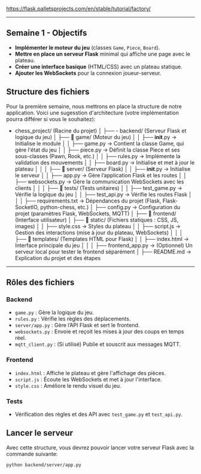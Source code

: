 https://flask.palletsprojects.com/en/stable/tutorial/factory/

---

## Semaine 1 - Objectifs

- **Implémenter le moteur du jeu** (classes `Game`, `Piece`, `Board`).  
- **Mettre en place un serveur Flask** minimal qui affiche une page avec le plateau.  
- **Créer une interface basique** (HTML/CSS) avec un plateau statique.  
- **Ajouter les WebSockets** pour la connexion joueur-serveur.  

## Structure des fichiers

Pour la première semaine, nous mettrons en place la structure de notre application. Voici une sugesstion d'architecture (votre implémentation pourra différer si vous le souhaitez):

-  chess_project/ (Racine du projet)
│
├── - backend/ (Serveur Flask et logique du jeu)
│ ├── 📂 game/ (Moteur du jeu)
│ │ ├── __init__.py → Initialise le module
│ │ ├── game.py → Contient la classe Game, qui gère l'état du jeu
│ │ ├── piece.py → Définit la classe Piece et ses sous-classes (Pawn, Rook, etc.)
│ │ ├── rules.py → Implémente la validation des mouvements
│ │ ├── board.py → Initialise et met à jour le plateau
│ │
│ ├── 📂 server/ (Serveur Flask)
│ │ ├── __init__.py → Initialise le serveur
│ │ ├── app.py → Gère l’application Flask et les routes
│ │ ├── websockets.py → Gère la communication WebSockets avec les clients
│ │
│ ├── 📂 tests/ (Tests unitaires)
│ │ ├── test_game.py → Vérifie la logique du jeu
│ │ ├── test_api.py → Vérifie les routes Flask
│ │
│ ├── requirements.txt → Dépendances du projet (Flask, Flask-SocketIO, python-chess, etc.)
│ ├── config.py → Configuration du projet (paramètres Flask, WebSockets, MQTT)
│
├── 📂 frontend/ (Interface utilisateur)
│ ├── 📂 static/ (Fichiers statiques : CSS, JS, images)
│ │ ├── style.css → Styles du plateau
│ │ ├── script.js → Gestion des interactions (mise à jour du plateau, WebSockets)
│ │
│ ├── 📂 templates/ (Templates HTML pour Flask)
│ │ ├── index.html → Interface principale du jeu
│ │
│ ├── frontend_app.py → (Optionnel) Un serveur local pour tester le frontend séparément
│
├── README.md → Explication du projet et des étapes
---

## Rôles des fichiers

### **Backend**
- `game.py` : Gère la logique du jeu.
- `rules.py` : Vérifie les règles des déplacements.
- `server/app.py` : Gère l’API Flask et sert le frontend.
- `websockets.py` : Envoie et reçoit les mises à jour des coups en temps réel.
- `mqtt_client.py` : (Si utilisé) Publie et souscrit aux messages MQTT.

### **Frontend**
- `index.html` : Affiche le plateau et gère l'affichage des pièces.
- `script.js` : Écoute les WebSockets et met à jour l'interface.
- `style.css` : Améliore le rendu visuel du jeu.

### **Tests**
- Vérification des règles et des API avec `test_game.py` et `test_api.py`.

## Lancer le serveur
Avec cette structure, vous devrez pouvoir lancer votre serveur Flask avec la commande suivante:
```
python backend/server/app.py
```